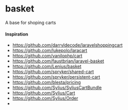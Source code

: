 # basket
A base for shoping carts


#### Inspiration
* https://github.com/darryldecode/laravelshoppingcart
* https://github.com/lukepolo/laracart
* https://github.com/vanilophp/cart
* https://github.com/faustbrian/laravel-basket
* https://github.com/Lenius/basket
* https://github.com/spryker/shared-cart
* https://github.com/spryker/persistent-cart
* https://github.com/blesta/pricing
* https://github.com/Sylius/SyliusCartBundle
* https://github.com/Sylius/Cart
* https://github.com/Sylius/Order
* 